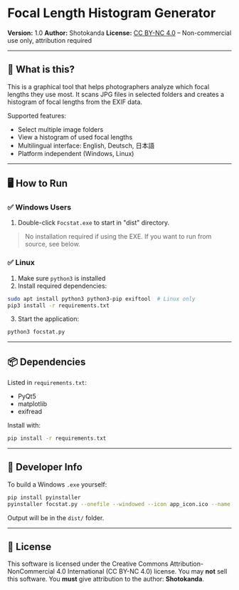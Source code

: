 # Focal Length Histogram Generator

**Version:** 1.0
**Author:** Shotokanda
**License:** [CC BY-NC 4.0](https://creativecommons.org/licenses/by-nc/4.0/) – Non-commercial use only, attribution required

---

## 📸 What is this?

This is a graphical tool that helps photographers analyze which focal lengths they use most. It scans JPG files in selected folders and creates a histogram of focal lengths from the EXIF data.

Supported features:
- Select multiple image folders
- View a histogram of used focal lengths
- Multilingual interface: English, Deutsch, 日本語
- Platform independent (Windows, Linux)

---

## 🖥️ How to Run

### ✅ Windows Users
1. Double-click `Focstat.exe` to start in "dist" directory. 

> No installation required if using the EXE. If you want to run from source, see below.

### ✅ Linux 
1. Make sure `python3` is installed
2. Install required dependencies:

```bash
sudo apt install python3 python3-pip exiftool  # Linux only
pip3 install -r requirements.txt
```

3. Start the application:

```bash
python3 focstat.py
```

---

## 📦 Dependencies

Listed in `requirements.txt`:
- PyQt5
- matplotlib
- exifread

Install with:
```bash
pip install -r requirements.txt
```

---

## 🔧 Developer Info

To build a Windows `.exe` yourself:
```bash
pip install pyinstaller
pyinstaller focstat.py --onefile --windowed --icon app_icon.ico --name Focstat
```
Output will be in the `dist/` folder.

---

## 📄 License

This software is licensed under the Creative Commons Attribution-NonCommercial 4.0 International (CC BY-NC 4.0) license.
You may **not** sell this software.
You **must** give attribution to the author: **Shotokanda**.
